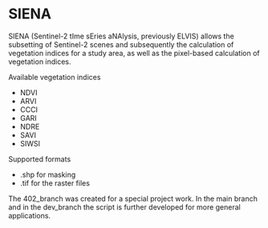 # SIENA
SIENA (Sentinel-2 tIme sEries aNAlysis, previously ELVIS) allows the subsetting of Sentinel-2 scenes and subsequently the calculation of vegetation indices for a study area, as well as the pixel-based calculation of vegetation indices. 

Available vegetation indices
- NDVI
- ARVI
- CCCI
- GARI
- NDRE
- SAVI
- SIWSI

Supported formats
- .shp for masking 
- .tif for the raster files 

The 402_branch was created for a special project work. In the main branch and in the dev_branch the script is further developed for more general applications. 
